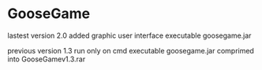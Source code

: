 # GooseGame

lastest version 2.0 
added graphic user interface
executable goosegame.jar

previous version 1.3 
run only on cmd
executable goosegame.jar
comprimed into GooseGamev1.3.rar
